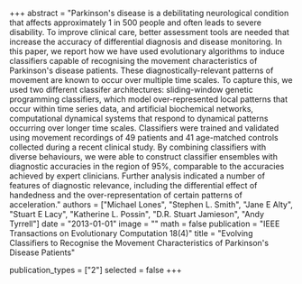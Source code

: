 +++
abstract = "Parkinson's disease is a debilitating neurological condition that affects approximately 1 in 500 people and often leads to severe disability. To improve clinical care, better assessment tools are needed that increase the accuracy of differential diagnosis and disease monitoring. In this paper, we report how we have used evolutionary algorithms to induce classifiers capable of recognising the movement characteristics of Parkinson's disease patients. These diagnostically-relevant patterns of movement are known to occur over multiple time scales. To capture this, we used two different classifer architectures: sliding-window genetic programming classifiers, which model over-represented local patterns that occur within time series data, and artificial biochemical networks, computational dynamical systems that respond to dynamical patterns occurring over longer time scales. Classifiers were trained and validated using movement recordings of 49 patients and 41 age-matched controls collected during a recent clinical study. By combining classifiers with diverse behaviours, we were able to construct classifier ensembles with diagnostic accuracies in the region of 95%, comparable to the accuracies achieved by expert clinicians. Further analysis indicated a number of features of diagnostic relevance, including the differential effect of handedness and the over-representation of certain patterns of acceleration."
authors = ["Michael Lones", "Stephen L. Smith", "Jane E Alty", "Stuart E Lacy", "Katherine L. Possin", "D.R. Stuart Jamieson", "Andy Tyrrell"]
date = "2013-01-01"
image = ""
math = false
publication = "IEEE Transactions on Evolutionary Computation 18(4)"
title = "Evolving Classifiers to Recognise the Movement Characteristics of Parkinson's Disease Patients"

publication_types = ["2"]
selected = false
+++

